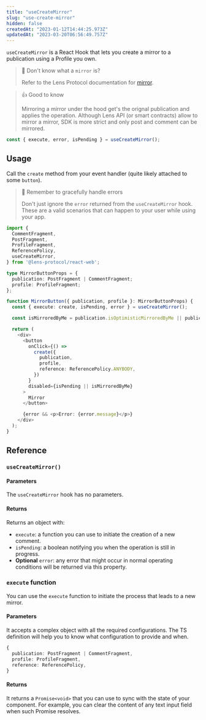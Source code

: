 ```yaml
---
title: "useCreateMirror"
slug: "use-create-mirror"
hidden: false
createdAt: "2023-01-12T14:44:25.973Z"
updatedAt: "2023-03-20T06:56:49.757Z"
---
```


`useCreateMirror` is a React Hook that lets you create a mirror to a publication using a Profile you own.

> 📘 Don't know what a `mirror` is?
>
> Refer to the Lens Protocol documentation for [mirror](https://docs.lens.xyz/docs/mirror).

> 👍 Good to know
>
> Mirroring a mirror under the hood get's the orignal publication and applies the operation. Although Lens API (or smart contracts) allow to mirror a mirror, SDK is more strict and only post and comment can be mirrored.

```typescript
const { execute, error, isPending } = useCreateMirror();
```

## Usage

Call the `create` method from your event handler (quite likely attached to some `button`).

> 🐛 Remember to gracefully handle errors
>
> Don't just ignore the `error` returned from the `useCreateMirror` hook. These are a valid scenarios that can happen to your user while using your app.

```typescript
import {
  CommentFragment,
  PostFragment,
  ProfileFragment,
  ReferencePolicy,
  useCreateMirror,
} from '@lens-protocol/react-web';

type MirrorButtonProps = {
  publication: PostFragment | CommentFragment;
  profile: ProfileFragment;
};

function MirrorButton({ publication, profile }: MirrorButtonProps) {
  const { execute: create, isPending, error } = useCreateMirror();

  const isMirroredByMe = publication.isOptimisticMirroredByMe || publication.mirrors.length > 0;

  return (
    <div>
      <button
        onClick={() =>
          create({
            publication,
            profile,
            reference: ReferencePolicy.ANYBODY,
          })
        }
        disabled={isPending || isMirroredByMe}
      >
        Mirror
      </button>

      {error && <p>Error: {error.message}</p>}
    </div>
  );
}

```

## Reference

### `useCreateMirror()`

#### Parameters

The `useCreateMirror` hook has no parameters.

#### Returns

Returns an object with:

- `execute`: a function you can use to initiate the creation of a new comment.
- `isPending`: a boolean notifying you when the operation is still in progress.
- **Optional** `error`: any error that might occur in normal operating conditions will be returned via this property.

### `execute` function

You can use the `execute` function to initiate the process that leads to a new mirror.

#### Parameters

It accepts a complex object with all the required configurations. The TS definition will help you to know what configuration to provide and when.

```typescript
{
  publication: PostFragment | CommentFragment,
  profile: ProfileFragment,
  reference: ReferencePolicy,
}
```

#### Returns

It returns a `Promise<void>` that you can use to sync with the state of your component. For example, you can clear the content of any text input field when such Promise resolves.
